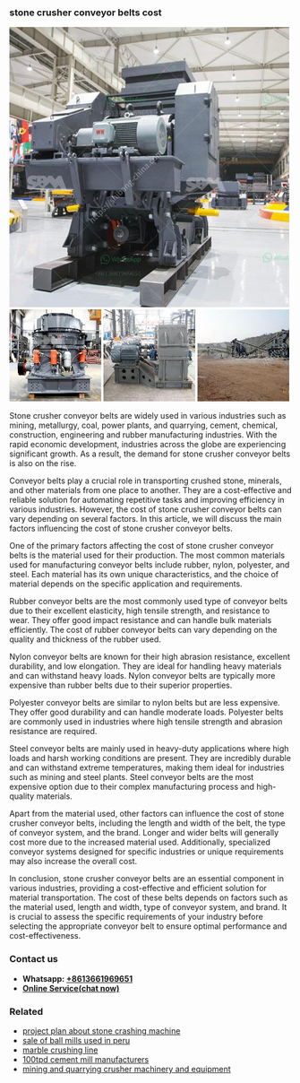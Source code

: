 <h3>stone crusher conveyor belts cost</h3><img src='1708323030.jpg' alt=''><p>Stone crusher conveyor belts are widely used in various industries such as mining, metallurgy, coal, power plants, and quarrying, cement, chemical, construction, engineering and rubber manufacturing industries. With the rapid economic development, industries across the globe are experiencing significant growth. As a result, the demand for stone crusher conveyor belts is also on the rise.</p><p>Conveyor belts play a crucial role in transporting crushed stone, minerals, and other materials from one place to another. They are a cost-effective and reliable solution for automating repetitive tasks and improving efficiency in various industries. However, the cost of stone crusher conveyor belts can vary depending on several factors. In this article, we will discuss the main factors influencing the cost of stone crusher conveyor belts.</p><p>One of the primary factors affecting the cost of stone crusher conveyor belts is the material used for their production. The most common materials used for manufacturing conveyor belts include rubber, nylon, polyester, and steel. Each material has its own unique characteristics, and the choice of material depends on the specific application and requirements.</p><p>Rubber conveyor belts are the most commonly used type of conveyor belts due to their excellent elasticity, high tensile strength, and resistance to wear. They offer good impact resistance and can handle bulk materials efficiently. The cost of rubber conveyor belts can vary depending on the quality and thickness of the rubber used.</p><p>Nylon conveyor belts are known for their high abrasion resistance, excellent durability, and low elongation. They are ideal for handling heavy materials and can withstand heavy loads. Nylon conveyor belts are typically more expensive than rubber belts due to their superior properties.</p><p>Polyester conveyor belts are similar to nylon belts but are less expensive. They offer good durability and can handle moderate loads. Polyester belts are commonly used in industries where high tensile strength and abrasion resistance are required.</p><p>Steel conveyor belts are mainly used in heavy-duty applications where high loads and harsh working conditions are present. They are incredibly durable and can withstand extreme temperatures, making them ideal for industries such as mining and steel plants. Steel conveyor belts are the most expensive option due to their complex manufacturing process and high-quality materials.</p><p>Apart from the material used, other factors can influence the cost of stone crusher conveyor belts, including the length and width of the belt, the type of conveyor system, and the brand. Longer and wider belts will generally cost more due to the increased material used. Additionally, specialized conveyor systems designed for specific industries or unique requirements may also increase the overall cost.</p><p>In conclusion, stone crusher conveyor belts are an essential component in various industries, providing a cost-effective and efficient solution for material transportation. The cost of these belts depends on factors such as the material used, length and width, type of conveyor system, and brand. It is crucial to assess the specific requirements of your industry before selecting the appropriate conveyor belt to ensure optimal performance and cost-effectiveness.</p><h3>Contact us</h3><ul><li><strong>Whatsapp:&nbsp;<a href="https://wa.me/8613661969651">+8613661969651</a></strong></li><li><a href="https://swt.shibang-china.com/?git&amp;zhl&amp;stone crusher conveyor belts cost"><strong>Online Service(chat now)</strong></a></li></ul><h3>Related</h3><ul><li><a href='project plan about stone crashing machine.md'>project plan about stone crashing machine</a></li><li><a href='sale of ball mills used in peru.md'>sale of ball mills used in peru</a></li><li><a href='marble crushing line.md'>marble crushing line</a></li><li><a href='100tpd cement mill manufacturers.md'>100tpd cement mill manufacturers</a></li><li><a href='mining and quarrying crusher machinery and equipment.md'>mining and quarrying crusher machinery and equipment</a></li></ul>
